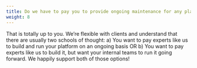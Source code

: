 ```yaml
---
title: Do we have to pay you to provide ongoing maintenance for any platform engineering work you deliver?
weight: 8
---
```


That is totally up to you. We’re flexible with clients and understand that there are usually two schools of thought: a) You want to pay experts like us to build and run your platform on an ongoing basis OR b) You want to pay experts like us to build it, but want your internal teams to run it going forward. We happily support both of those options!